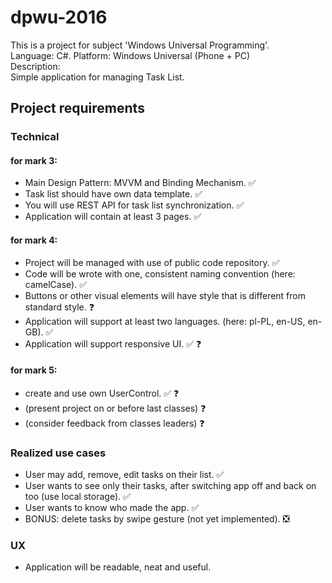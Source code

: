 # dpwu-2016
This is a project for subject 'Windows Universal Programming'.  
Language: C#. Platform: Windows Universal (Phone + PC)  
Description:  
Simple application for managing Task List.
## Project requirements
### Technical
#### for mark 3:
* Main Design Pattern: MVVM and Binding Mechanism. :white_check_mark:
* Task list should have own data template. :white_check_mark:
* You will use REST API for task list synchronization. :white_check_mark:
* Application will contain at least 3 pages.  :white_check_mark:

#### for mark 4:
* Project will be managed with use of public code repository. :white_check_mark:
* Code will be wrote with one, consistent naming convention (here: camelCase). :white_check_mark:
* Buttons or other visual elements will have style that is different from standard style. :question:
* Application will support at least two languages. (here: pl-PL, en-US, en-GB). :white_check_mark:
* Application will support responsive UI. :white_check_mark: :question:

#### for mark 5:
* create and use own UserControl. :white_check_mark: :question:
* (present project on or before last classes) :question:
* (consider feedback from classes leaders)  :question:

### Realized use cases
* User may add, remove, edit tasks on their list. :white_check_mark:
* User wants to see only their tasks, after switching app off and back on too (use local storage). :white_check_mark:
* User wants to know who made the app. :white_check_mark:
* BONUS: delete tasks by swipe gesture (not yet implemented).  :negative_squared_cross_mark:

### UX
* Application will be readable, neat and useful.  
